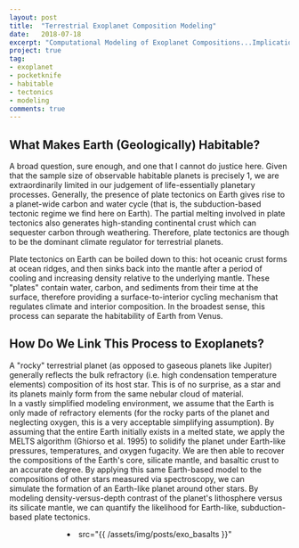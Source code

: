 ```yaml
---
layout: post
title:  "Terrestrial Exoplanet Composition Modeling"
date:   2018-07-18
excerpt: "Computational Modeling of Exoplanet Compositions...Implications for Habitability!"
project: true
tag:
- exoplanet
- pocketknife
- habitable
- tectonics
- modeling
comments: true
---
```


## What Makes Earth (Geologically) Habitable?
A broad question, sure enough, and one that I cannot do justice here.  Given that the sample size of observable habitable planets is precisely 1, 
we are extraordinarily limited in our judgement of life-essentially planetary processes.  Generally, the presence of plate tectonics on Earth 
gives rise to a planet-wide carbon and water cycle (that is, the subduction-based tectonic regime we find here on Earth).  The partial melting involved in plate tectonics also generates high-standing 
continental crust which can sequester carbon through weathering.  Therefore, plate tectonics are though to be the dominant 
climate regulator for terrestrial planets.

Plate tectonics on Earth can be boiled down to this: hot oceanic crust forms at ocean ridges, and then sinks back into the mantle after a 
period of cooling and increasing density relative to the underlying mantle.  These "plates" contain water, carbon, and sediments from their time at the surface, therefore providing a surface-to-interior 
cycling mechanism that regulates climate and interior composition.  In the broadest sense, this process can separate the habitability of Earth 
from Venus.

## How Do We Link This Process to Exoplanets?
A "rocky" terrestrial planet (as opposed to gaseous planets like Jupiter) generally reflects the bulk refractory (i.e. high condensation temperature elements) 
composition of its host star.  This is of no surprise, as a star and its planets mainly form from the same nebular cloud of material.  
In a vastly simplified modeling environment, we assume that the Earth is only made of refractory elements (for the rocky parts of the planet and neglecting oxygen, 
this is a very acceptable simplifying assumption).  By assuming that the entire Earth initially exists in a melted state, we apply the MELTS algorithm (Ghiorso et al. 1995)
to solidify the planet under Earth-like pressures, temperatures, and oxygen fugacity.  We are then able to recover the compositions of the Earth's core, silicate 
mantle, and basaltic crust to an accurate degree.  By applying this same Earth-based model to the compositions of other stars measured via spectroscopy, we can  
simulate the formation of an Earth-like planet around other stars.  By modeling density-versus-depth contrast of the planet's lithosphere versus its silicate mantle, 
we can quantify the likelihood for Earth-like, subduction-based plate tectonics.

<center><li><img>src="{{ /assets/img/posts/exo_basalts }}"</img></li></center>


